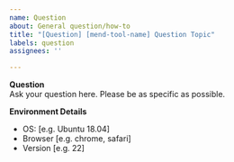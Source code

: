 ```yaml
---
name: Question
about: General question/how-to
title: "[Question] [mend-tool-name] Question Topic"
labels: question
assignees: ''

---
```


**Question**  
Ask your question here. Please be as specific as possible.

**Environment Details**  
 - OS: [e.g. Ubuntu 18.04]
 - Browser [e.g. chrome, safari]
 - Version [e.g. 22]
